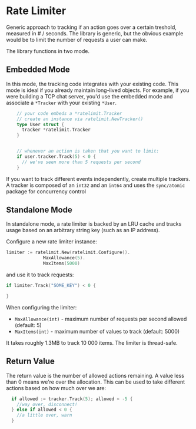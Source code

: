 # Rate Limiter

Generic approach to tracking if an action goes over a certain treshold, measured in # / seconds. The library is generic, but the obvious example would be to limit the number of requests a user can make.

The library functions in two mode.

## Embedded Mode

In this mode, the tracking code integrates with your existing code. This mode is ideal if you already maintain long-lived objects. For example, if you were building a TCP chat server, you'd use the embedded mode and associate a `*Tracker` with your existing `*User`.

```go
    // your code embeds a *ratelimit.Tracker
    // create an instance via ratelimit.NewTracker()
    type User struct {
      tracker *ratelimit.Tracker
    }


    // whenever an action is taken that you want to limit:
    if user.tracker.Track(5) < 0 {
      // we've seen more than 5 requests per second
    }
```
If you want to track different events independently, create multiple trackers. A tracker is composed of an `int32` and an `int64` and uses the `sync/atomic` package for concurrency control

## Standalone Mode

In standalone mode, a rate limiter is backed by an LRU cache and tracks usage based on an arbitrary string key (such as an IP address).

Configure a new rate limiter instance:

```go
limiter := ratelimit.New(ratelimit.Configure().
              MaxAllowance(5).
              MaxItems(5000)
```

and use it to track requests:

```go
if limiter.Track("SOME_KEY") < 0 {

}
```

When configuring the limiter:

* `MaxAllowance(int)` - maximum number of requests per second allowed (default: 5)
* `MaxItems(int)` - maximum number of values to track (default: 5000)

It takes roughly 1.3MB to track 10 000 items. The limiter is thread-safe.

## Return Value

The return value is the number of allowed actions remaining. A value less than 0 means we're over the allocation. This can be used to take different actions based on how much over we are:

```go
  if allowed := tracker.Track(5); allowed < -5 {
    //way over, disconnect!
  } else if allowed < 0 {
    //a little over, warn
  }
```
